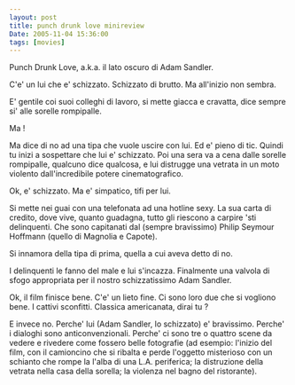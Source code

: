 ```yaml
---
layout: post
title: punch drunk love minireview
Date: 2005-11-04 15:36:00
tags: [movies]
---
```

 

Punch Drunk Love, a.k.a. il lato oscuro di Adam Sandler.  
  
C'e' un lui che e' schizzato. Schizzato di brutto. Ma all'inizio non sembra.  

E' gentile coi suoi colleghi di lavoro, si mette giacca e cravatta, dice sempre si' alle sorelle rompipalle.  

Ma !  

Ma dice di no ad una tipa che vuole uscire con lui. Ed e' pieno di tic. Quindi tu inizi a sospettare che lui e' schizzato. Poi una sera va a cena dalle sorelle rompipalle, qualcuno dice qualcosa, e lui distrugge una vetrata in un moto violento dall'incredibile potere cinematografico.  

Ok, e' schizzato. Ma e' simpatico, tifi per lui.  

Si mette nei guai con una telefonata ad una hotline sexy. La sua carta di credito, dove vive, quanto guadagna, tutto gli riescono a carpire 'sti delinquenti. Che sono capitanati dal (sempre bravissimo) Philip Seymour Hoffmann (quello di Magnolia e Capote).  

Si innamora della tipa di prima, quella a cui aveva detto di no.  

I delinquenti le fanno del male e lui s'incazza. Finalmente una valvola di sfogo appropriata per il nostro schizzatissimo Adam Sandler.  

Ok, il film finisce bene. C'e' un lieto fine. Ci sono loro due che si vogliono bene. I cattivi sconfitti. Classica americanata, dirai tu ?  
  
E invece no. Perche' lui (Adam Sandler, lo schizzato) e' bravissimo. Perche' i dialoghi sono anticonvenzionali. Perche' ci sono tre o quattro scene da vedere e rivedere come fossero belle fotografie (ad esempio: l'inizio del film, con il camioncino che si ribalta e perde l'oggetto misterioso con un schianto che rompe la l'alba di una L.A. periferica; la distruzione della vetrata nella casa della sorella; la violenza nel bagno del ristorante). 
